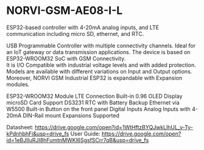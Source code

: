 # NORVI-GSM-AE08-I-L
ESP32-based controller with 4-20mA analog inputs, and LTE communication including micro SD, ethernet, and RTC. 

USB Programmable Controller with multiple connectivity channels. 
Ideal for an IoT gateway or data transmission applications. 
The device is based on ESP32-WROOM32 SoC with GSM Connectivity.  
It is I/O Compatible with industrial voltage levels and with added protection. 
Models are available with different variations on Input and Output options. 
Moreover, NORVI GSM Industrial ESP32 is expandable with Expansion modules. 

ESP32-WROOM32 Module
LTE Connection
Built-in 0.96 OLED Display
microSD Card Support
DS3231 RTC with Battery Backup
Ethernet via W5500
Built-in Button on the front panel
Digital Inputs
Analog Inputs with 4-20mA
DIN-Rail mount
Expansions Supported

Datasheet:   https://drive.google.com/open?id=1WtHftzBYQJwkLlhUL_y-Ty-kPdnhbhFi&usp=drive_fs
User Guide:  https://drive.google.com/open?id=1eBJlIuRJI8hFumtnMWKl6SgsfSCrr7qB&usp=drive_fs
